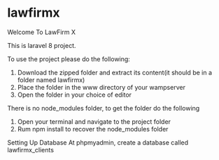 # lawfirmx

Welcome To LawFirm X

This is laravel 8 project.

To use the project please do the following:
1. Download the zipped folder and extract its content(it should be in a folder named lawfirmx)
2. Place the folder in the www directory of your wampserver
3. Open the folder in your choice of editor 

There is no node_modules folder, to get the folder do the following
1. Open your terminal and navigate to the project folder
2. Rum npm install to recover the node_modules folder

Setting Up Database
At phpmyadmin, create a database called lawfirmx_clients
